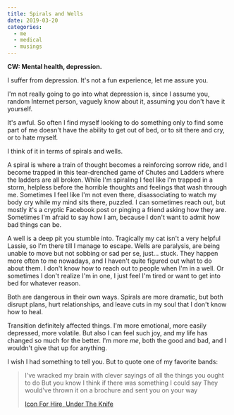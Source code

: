 ```yaml
---
title: Spirals and Wells
date: 2019-03-20
categories:
  - me
  - medical
  - musings
---
```


**CW: Mental health, depression.**

I suffer from depression. It's not a fun experience, let me assure you.

I'm not really going to go into what depression is, since I assume you, random Internet person, vaguely know about it, assuming you don't have it yourself.

It's awful. So often I find myself looking to do something only to find some part of me doesn't have the ability to get out of bed, or to sit there and cry, or to hate myself.

I think of it in terms of spirals and wells.

A spiral is where a train of thought becomes a reinforcing sorrow ride, and I become trapped in this tear-drenched game of Chutes and Ladders where the ladders are all broken. While I'm spiraling I feel like I'm trapped in a storm, helpless before the horrible thoughts and feelings that wash through me. Sometimes I feel like I'm not even there, disassociating to watch my body cry while my mind sits there, puzzled. I can sometimes reach out, but mostly it's a cryptic Facebook post or pinging a friend asking how they are. Sometimes I'm afraid to say how I am, because I don't want to admit how bad things can be.

A well is a deep pit you stumble into. Tragically my cat isn't a very helpful Lassie, so I'm there till I manage to escape. Wells are paralysis, are being unable to move but not sobbing or sad per se, just... stuck. They happen more often to me nowadays, and I haven't quite figured out what to do about them. I don't know how to reach out to people when I'm in a well. Or sometimes I don't realize I'm in one, I just feel I'm tired or want to get into bed for whatever reason.

Both are dangerous in their own ways. Spirals are more dramatic, but both disrupt plans, hurt relationships, and leave cuts in my soul that I don't know how to heal.

Transition definitely affected things. I'm more emotional, more easily depressed, more volatile. But also I can feel such joy, and my life has changed so much for the better. I'm more _me_, both the good and bad, and I wouldn't give that up for anything.

I wish I had something to tell you. But to quote one of my favorite bands:

> I've wracked my brain with clever sayings of all the things you ought to do
> But you know I think if there was something I could say
> They would've thrown it on a brochure and sent you on your way
>
> [Icon For Hire, Under The Knife](https://www.youtube.com/watch?v=Sk6HMuLJ8bM)
